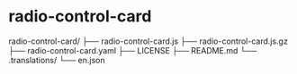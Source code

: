 # radio-control-card

radio-control-card/
├── radio-control-card.js
├── radio-control-card.js.gz
├── radio-control-card.yaml
├── LICENSE
├── README.md
└── .translations/
    └── en.json
